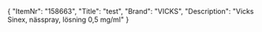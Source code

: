 {
  "ItemNr": "158663",
  "Title": "test",
  "Brand": "VICKS",
  "Description": "Vicks Sinex, nässpray, lösning 0,5 mg/ml"
}
